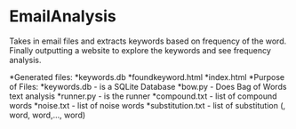 # EmailAnalysis
Takes in email files and extracts keywords based on frequency of the word.  Finally outputting a website to explore the keywords and see frequency analysis.

*Generated files:
     *keywords.db 
     *foundkeyword.html
     *index.html
*Purpose of Files:
     *keywords.db - is a SQLite Database
     *bow.py - Does Bag of Words text analysis
     *runner.py - is the runner
     *compound.txt - list of compound words
     *noise.txt - list of noise words
     *substitution.txt - list of substitution (<maped to>, word, word,..., word)
